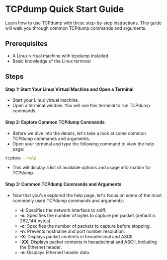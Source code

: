 # TCPdump Quick Start Guide

Learn how to use TCPdump with these step-by-step instructions. This guide will walk you through common TCPdump commands and arguments.

## Prerequisites

- A Linux virtual machine with tcpdump installed
- Basic knowledge of the Linux terminal

## Steps

#### Step 1: Start Your Linux Virtual Machine and Open a Terminal
 - Start your Linux virtual machine.
 - Open a terminal window. You will use this terminal to run TCPdump commands.

#### Step 2: Explore Common TCPdump Commands
 - Before we dive into the details, let's take a look at some common TCPdump commands and arguments.
 - Open your terminal and type the following command to view the help page:
```bash
tcpdump --help
```
 - This will display a list of available options and usage information for TCPdump.

#### Step 3: Common TCPdump Commands and Arguments

- Now that you've explored the help page, let's focus on some of the most commonly used TCPdump commands and arguments:
  
    - **-i**: Specifies the network interface to sniff.
    - **-s**: Specifies the number of bytes to capture per packet (default is 262,144 bytes).
    - **-c**: Specifies the number of packets to capture before stopping.
    - **-n**: Prevents hostname and port number resolution.
    - **-X**: Displays packet contents in hexadecimal and ASCII.
    - **-XX**: Displays packet contents in hexadecimal and ASCII, including the Ethernet header.
    - **-e**: Displays Ethernet header data.
